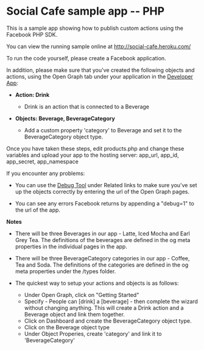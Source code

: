 Social Cafe sample app -- PHP
=============================

This is a sample app showing how to publish custom actions using the Facebook PHP SDK.

You can view the running sample online at http://social-cafe.heroku.com/

To run the code yourself, please create a Facebook application. 

In addition, please make sure that you've created the following objects and actions, using the Open Graph tab under your application in the [Developer App](https://developers.facebook.com/apps):

 * **Action: Drink** 
    * Drink is an action that is connected to a Beverage

 * **Objects: Beverage, BeverageCategory**
   * Add a custom property 'category' to Beverage and set it to the BeverageCategory object type.

 

Once you have taken these steps, edit products.php and change these variables and upload your app to the hosting server: app_url, app_id, app_secret, app_namespace




If you encounter any problems:

 * You can use the [Debug Tool](http://developers.facebook.com/tools/debug) under Related links to make sure you've set up the objects correctly by entering the url of the Open Graph pages.

 * You can see any errors Facebook returns by appending a "debug=1" to the url of the app.


**Notes**


 * There will be three Beverages in our app - Latte, Iced Mocha and Earl Grey Tea. The definitions of the beverages are defined in the og meta properties in the individual pages in the app.

 * There will be three BeverageCategory categories in our app - Coffee, Tea and Soda. The definitions of the categories are defined in the og meta properties under the /types folder.



 * The quickest way to setup your actions and objects is as follows:
   * Under Open Graph, click on "Getting Started"
   * Specify - People can [drink] a [beverage] - then complete the wizard without changing anything. This will create a Drink action and a Beverage object and link them together.
   * Click on Dashboard and create the BeverageCategory object type.
   * Click on the Beverage object type
   * Under Object Properies, create 'category' and link it to 'BeverageCategory'
